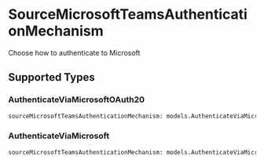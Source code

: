 # SourceMicrosoftTeamsAuthenticationMechanism

Choose how to authenticate to Microsoft


## Supported Types

### AuthenticateViaMicrosoftOAuth20

```python
sourceMicrosoftTeamsAuthenticationMechanism: models.AuthenticateViaMicrosoftOAuth20 = /* values here */
```

### AuthenticateViaMicrosoft

```python
sourceMicrosoftTeamsAuthenticationMechanism: models.AuthenticateViaMicrosoft = /* values here */
```

